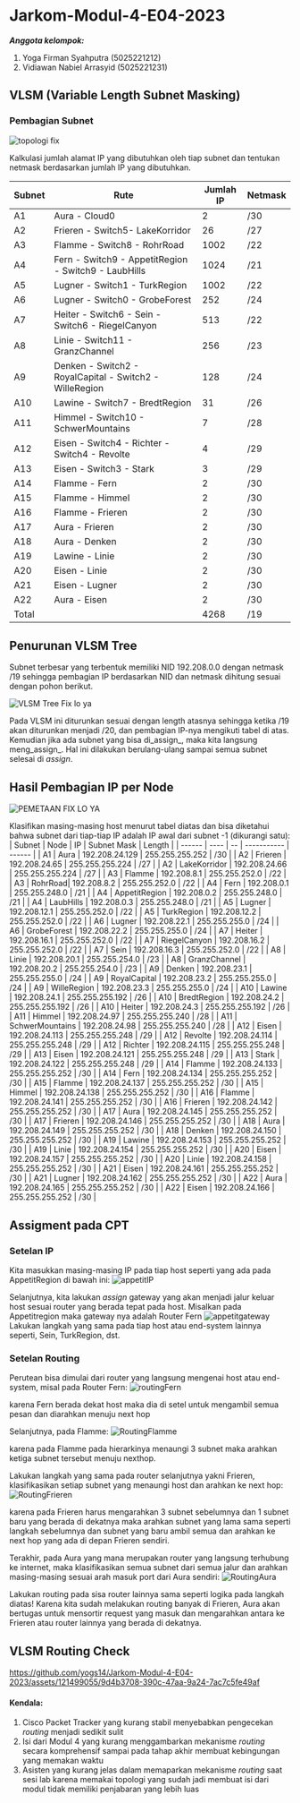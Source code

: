 # Jarkom-Modul-4-E04-2023

***Anggota kelompok:***
1. Yoga Firman Syahputra (5025221212)
2. Vidiawan Nabiel Arrasyid (5025221231)

## VLSM (Variable Length Subnet Masking)
### Pembagian Subnet
![topologi fix](https://github.com/yogs14/Jarkom-Modul-4-E04-2023/assets/121499055/2df20c47-caec-4f27-809f-df5d2eb4dff9)

Kalkulasi jumlah alamat IP yang dibutuhkan oleh tiap subnet dan tentukan netmask berdasarkan jumlah IP yang dibutuhkan.

| Subnet | Rute | Jumlah IP | Netmask |
| ------ | ---- | --------- | ------- |
|   A1   | Aura - Cloud0 | 2 | /30 |
|   A2   | Frieren - Switch5- LakeKorridor | 26 | /27 |
|   A3   | Flamme - Switch8 - RohrRoad | 1002 | /22 |
|   A4   | Fern - Switch9 - AppetitRegion - Switch9 - LaubHills | 1024 | /21 |
|   A5   | Lugner - Switch1 - TurkRegion | 1002 | /22 |
|   A6   | Lugner - Switch0 - GrobeForest | 252 | /24 |
|   A7   | Heiter - Switch6 - Sein - Switch6 - RiegelCanyon | 513 | /22 |
|   A8   | Linie - Switch11 - GranzChannel | 256 | /23 |
|   A9   | Denken - Switch2 - RoyalCapital - Switch2 - WilleRegion | 128 | /24 |
|   A10   | Lawine - Switch7 - BredtRegion | 31 | /26 |
|   A11   | Himmel - Switch10 - SchwerMountains | 7 | /28 |
|   A12   | Eisen - Switch4 - Richter - Switch4 - Revolte | 4 | /29 |
|   A13   | Eisen - Switch3 - Stark | 3 | /29 |
|   A14   | Flamme - Fern | 2 | /30 |
|   A15   | Flamme - Himmel | 2 | /30 |
|   A16   | Flamme - Frieren | 2 | /30 |
|   A17   | Aura - Frieren | 2 | /30 |
|   A18   | Aura - Denken | 2 | /30 |
|   A19   | Lawine - Linie | 2 | /30 |
|   A20   | Eisen - Linie | 2 | /30 |
|   A21   | Eisen - Lugner | 2 | /30 |
|   A22   | Aura - Eisen | 2 | /30 |
| Total |  | 4268 | /19 |


## Penurunan VLSM Tree

Subnet terbesar yang terbentuk memiliki NID 192.208.0.0 dengan netmask /19 sehingga pembagian IP berdasarkan NID dan netmask dihitung sesuai dengan pohon berikut.

![VLSM Tree Fix lo ya](https://github.com/yogs14/Jarkom-Modul-4-E04-2023/assets/121499055/9208d015-6240-48ea-a3b0-0f78ea1a55e2)

Pada VLSM ini diturunkan sesuai dengan length atasnya sehingga ketika /19 akan diturunkan menjadi /20, dan pembagian IP-nya mengikuti tabel di atas. Kemudian jika ada subnet yang bisa di_assign_, maka kita langsung meng_assign_. Hal ini dilakukan berulang-ulang sampai semua subnet selesai di _assign_.

## Hasil Pembagian IP per Node
![PEMETAAN FIX LO YA](https://github.com/yogs14/Jarkom-Modul-4-E04-2023/assets/121499055/3fa2862f-b76e-44ba-8f90-a4da2c8fb02d)

Klasifikan masing-masing host menurut tabel diatas dan bisa diketahui bahwa subnet dari tiap-tiap IP adalah IP awal dari subnet -1 (dikurangi satu):
| Subnet | Node | IP | Subnet Mask | Length |
| ------ | ---- | -- | ----------- | ------ |
|   A1   | Aura | 192.208.24.129 | 255.255.255.252 | /30 |
|   A2   | Frieren | 192.208.24.65 | 255.255.255.224 | /27 |
|   A2   | LakeKorridor | 192.208.24.66 | 255.255.255.224 | /27 |
|   A3   | Flamme | 192.208.8.1 | 255.255.252.0 | /22 |
|   A3   | RohrRoad| 192.208.8.2 | 255.255.252.0 | /22 |
|   A4   | Fern | 192.208.0.1 | 255.255.248.0 | /21 |
|   A4   | AppetitRegion | 192.208.0.2 | 255.255.248.0 | /21 |
|   A4   | LaubHills | 192.208.0.3 | 255.255.248.0 | /21 |
|   A5   | Lugner | 192.208.12.1 | 255.255.252.0 | /22 |
|   A5   | TurkRegion | 192.208.12.2 | 255.255.252.0 | /22 |
|   A6   | Lugner | 192.208.22.1 | 255.255.255.0 | /24 |
|   A6   | GrobeForest | 192.208.22.2 | 255.255.255.0 | /24 |
|   A7   | Heiter | 192.208.16.1 | 255.255.252.0 | /22 |
|   A7   | RiegelCanyon | 192.208.16.2 | 255.255.252.0 | /22 |
|   A7   | Sein | 192.208.16.3 | 255.255.252.0 | /22 |
|   A8   | Linie | 192.208.20.1 | 255.255.254.0 | /23 |
|   A8   | GranzChannel | 192.208.20.2 | 255.255.254.0 | /23 |
|   A9   | Denken | 192.208.23.1 | 255.255.255.0 | /24 |
|   A9   | RoyalCapital | 192.208.23.2 | 255.255.255.0 | /24 |
|   A9   | WilleRegion | 192.208.23.3 | 255.255.255.0 | /24 |
|   A10   | Lawine | 192.208.24.1 | 255.255.255.192 | /26 |
|   A10   | BredtRegion | 192.208.24.2 | 255.255.255.192 | /26 |
|   A10   | Heiter | 192.208.24.3 | 255.255.255.192 | /26 |
|   A11   | Himmel | 192.208.24.97 | 255.255.255.240 | /28 |
|   A11   | SchwerMountains | 192.208.24.98 | 255.255.255.240 | /28 |
|   A12   | Eisen | 192.208.24.113 | 255.255.255.248 | /29 |
|   A12   | Revolte | 192.208.24.114 | 255.255.255.248 | /29 |
|   A12   | Richter | 192.208.24.115 | 255.255.255.248 | /29 |
|   A13   | Eisen | 192.208.24.121 | 255.255.255.248 | /29 |
|   A13   | Stark | 192.208.24.122 | 255.255.255.248 | /29 |
|   A14   | Flamme | 192.208.24.133 | 255.255.255.252 | /30 |
|   A14   | Fern | 192.208.24.134 | 255.255.255.252 | /30 |
|   A15   | Flamme | 192.208.24.137 | 255.255.255.252 | /30 |
|   A15   | Himmel | 192.208.24.138 | 255.255.255.252 | /30 |
|   A16   | Flamme | 192.208.24.141 | 255.255.255.252 | /30 |
|   A16   | Frieren | 192.208.24.142 | 255.255.255.252 | /30 |
|   A17   | Aura | 192.208.24.145 | 255.255.255.252 | /30 |
|   A17   | Frieren | 192.208.24.146 | 255.255.255.252 | /30 |
|   A18   | Aura | 192.208.24.149 | 255.255.255.252 | /30 |
|   A18   | Denken | 192.208.24.150 | 255.255.255.252 | /30 |
|   A19   | Lawine | 192.208.24.153 | 255.255.255.252 | /30 |
|   A19   | Linie | 192.208.24.154 | 255.255.255.252 | /30 |
|   A20   | Eisen | 192.208.24.157 | 255.255.255.252 | /30 |
|   A20   | Linie | 192.208.24.158 | 255.255.255.252 | /30 |
|   A21   | Eisen | 192.208.24.161 | 255.255.255.252 | /30 |
|   A21   | Lugner | 192.208.24.162 | 255.255.255.252 | /30 |
|   A22   | Aura | 192.208.24.165 | 255.255.255.252 | /30 |
|   A22   | Eisen | 192.208.24.166 | 255.255.255.252 | /30 |

## Assigment pada CPT
### Setelan IP
Kita masukkan masing-masing IP pada tiap host seperti yang ada pada AppetitRegion di bawah ini:
![appetitIP](https://github.com/yogs14/Jarkom-Modul-4-E04-2023/assets/121499055/71a6db26-3121-44f8-bf94-94d7d92e504d)

Selanjutnya, kita lakukan _assign_ gateway yang akan menjadi jalur keluar host sesuai router yang berada tepat pada host. Misalkan pada Appetitregion maka gateway nya adalah Router Fern
![appetitgateway](https://github.com/yogs14/Jarkom-Modul-4-E04-2023/assets/121499055/ce650dd9-48ae-4cf0-b278-3765e74776eb)
Lakukan langkah yang sama pada tiap host atau end-system lainnya seperti, Sein, TurkRegion, dst.

### Setelan Routing
Perutean bisa dimulai dari router yang langsung mengenai host atau end-system, misal pada Router Fern:
![routingFern](https://github.com/yogs14/Jarkom-Modul-4-E04-2023/assets/121499055/54f21fab-5b4d-4b77-b38d-324e19711bcf)

karena Fern berada dekat host maka dia di setel untuk mengambil semua pesan dan diarahkan menuju next hop

Selanjutnya, pada Flamme:
![RoutingFlamme](https://github.com/yogs14/Jarkom-Modul-4-E04-2023/assets/121499055/d016c65e-e673-45cd-94b8-de093ddaddbe)

karena pada Flamme pada hierarkinya menaungi 3 subnet maka arahkan ketiga subnet tersebut menuju nexthop.

Lakukan langkah yang sama pada router selanjutnya yakni Frieren, klasifikasikan setiap subnet yang menaungi host dan arahkan ke next hop:
![RoutingFrieren](https://github.com/yogs14/Jarkom-Modul-4-E04-2023/assets/121499055/df5d533d-f3f2-4fd3-935e-1bf01fb4b995)

karena pada Frieren harus mengarahkan 3 subnet sebelumnya dan 1 subnet baru yang berada di dekatnya maka arahkan subnet yang lama sama seperti langkah sebelumnya dan subnet yang baru ambil semua dan arahkan ke next hop yang ada di depan Frieren sendiri.

Terakhir, pada Aura yang mana merupakan router yang langsung terhubung ke internet, maka klasifikasikan semua subnet dari semua jalur dan arahkan masing-masing sesuai arah masuk port dari Aura sendiri:
![RoutingAura](https://github.com/yogs14/Jarkom-Modul-4-E04-2023/assets/121499055/9c138f8e-80bd-45c6-aac3-e71ec0318ee5)

Lakukan routing pada sisa router lainnya sama seperti logika pada langkah diatas!
Karena kita sudah melakukan routing banyak di Frieren, Aura akan bertugas untuk mensortir request yang masuk dan mengarahkan antara ke Frieren atau router lainnya yang berada di dekatnya.


## VLSM Routing Check
https://github.com/yogs14/Jarkom-Modul-4-E04-2023/assets/121499055/9d4b3708-390c-47aa-9a24-7ac7c5fe49af

#### Kendala:
1. Cisco Packet Tracker yang kurang stabil menyebabkan pengecekan _routing_ menjadi sedikit sulit
2. Isi dari Modul 4 yang kurang menggambarkan mekanisme _routing_ secara komprehensif sampai pada tahap akhir membuat kebingungan yang memakan waktu
3. Asisten yang kurang jelas dalam memaparkan mekanisme _routing_ saat sesi lab karena memakai topologi yang sudah jadi membuat isi dari modul tidak memiliki penjabaran yang lebih luas
